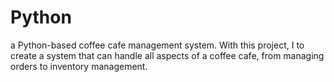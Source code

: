 # Python
a Python-based coffee cafe management system. With this project, I to create a system that can handle all aspects of a coffee cafe, from managing orders to inventory management.
